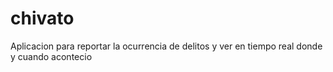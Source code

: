 # chivato
Aplicacion para reportar la ocurrencia de delitos y ver en tiempo real donde y cuando acontecio
